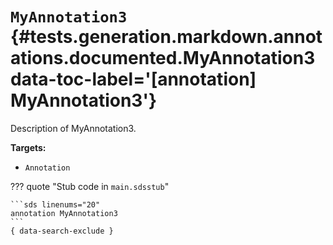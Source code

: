 [//]: # (DO NOT EDIT THIS FILE DIRECTLY. Instead, edit the corresponding stub file and execute `npm run docs:api`.)

# <code class="doc-symbol doc-symbol-annotation"></code> `MyAnnotation3` {#tests.generation.markdown.annotations.documented.MyAnnotation3 data-toc-label='[annotation] MyAnnotation3'}

Description of MyAnnotation3.

**Targets:**

- `Annotation`

??? quote "Stub code in `main.sdsstub`"

    ```sds linenums="20"
    annotation MyAnnotation3
    ```
    { data-search-exclude }
